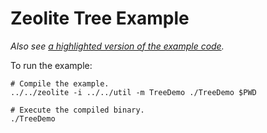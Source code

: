 # Zeolite Tree Example

*Also see
[a highlighted version of the example code](https://ta0kira.github.io/zeolite/example/tree/index.html).*

To run the example:

```shell
# Compile the example.
../../zeolite -i ../../util -m TreeDemo ./TreeDemo $PWD

# Execute the compiled binary.
./TreeDemo
```
